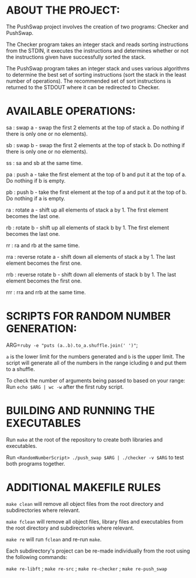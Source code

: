 # ABOUT THE PROJECT:

The PushSwap project involves the creation of two programs: Checker and PushSwap.

The Checker program takes an integer stack and reads sorting instructions from the STDIN, it executes the instructions and determines whether or not the instructions given have successfully sorted the stack.

The PushSwap program takes an integer stack and uses various algorithms to determine the best set of sorting instructions (sort the stack in the least number of operations). The recommended set of sort instructions is returned to the STDOUT where it can be redirected to Checker. 

# AVAILABLE OPERATIONS:

sa : swap a - swap the first 2 elements at the top of stack a. Do nothing if there is only one or no elements).

sb : swap b - swap the first 2 elements at the top of stack b. Do nothing if there is only one or no elements).

ss : sa and sb at the same time.

pa : push a - take the first element at the top of b and put it at the top of a. Do nothing if b is empty.

pb : push b - take the first element at the top of a and put it at the top of b. Do nothing if a is empty.

ra : rotate a - shift up all elements of stack a by 1. The first element becomes the last one.

rb : rotate b - shift up all elements of stack b by 1. The first element becomes the last one.

rr : ra and rb at the same time.

rra : reverse rotate a - shift down all elements of stack a by 1. The last element becomes the first one.

rrb : reverse rotate b - shift down all elements of stack b by 1. The last element becomes the first one.

rrr : rra and rrb at the same time.

# SCRIPTS FOR RANDOM NUMBER GENERATION:

ARG=`ruby -e "puts (a..b).to_a.shuffle.join(' ')"`;

`a` is the lower limit for the numbers generated and `b` is the upper limit.
The script will generate all of the numbers in the range icluding `0` and put them to a shuffle.

To check the number of arguments being passed to based on your range:
Run `echo $ARG | wc -w` after the first ruby script.

# BUILDING AND RUNNING THE EXECUTABLES

Run `make` at the root of the repository to create both libraries and executables.

Run `<RandomNumberScript> ./push_swap $ARG | ./checker -v $ARG` to test both programs together.

# ADDITIONAL MAKEFILE RULES

`make clean` will remove all object files from the root directory and subdirectories where relevant.

`make fclean` will remove all object files, library files and executables from the root directory and subdirectories where relevant.

`make re` will run `fclean` and re-run `make`.

Each subdirectory's project can be re-made individually from the root using the following commands:

`make re-libft` ; `make re-src` ; `make re-checker` ; `make re-push_swap`

